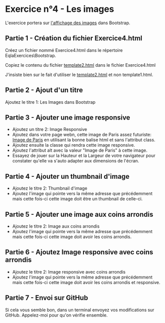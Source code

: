 # Exercice n°4 - Les images
L'exercice portera sur [l'affichage des images](/Theorie/README.md#vii-les-images "Affichage des images") dans Bootstrap.

## Partie 1 - Création du fichier Exercice4.html
Créez un fichier nommé Exercice4.html dans le répertoire EqlaExercices\Bootstrap.  

Copiez le contenu du fichier [template2.html](https://raw.githubusercontent.com/ZamBoyle/Eqla_Bootstrap5/master/Exercices/Templates/template2.html) dans le fichier Exercice4.html

J'insiste bien sur le fait d'utiliser le [template2.html](https://raw.githubusercontent.com/ZamBoyle/Eqla_Bootstrap5/master/Exercices/Templates/template2.html) et non template1.html.

## Partie 2 - Ajout d'un titre
Ajoutez le titre 1: Les Images dans Bootstrap

## Partie 3 - Ajouter une image responsive
- Ajoutez un titre 2: Image Responsive
- Ajoutez dans votre page webn, cette image de Paris assez futuriste: [Image de Paris](https://zamboyle.github.io/assets/img/Paris.png "Image de Paris") en utilisant la bonne balise html et sans l'attribut class.
- Ajoutez ensuite la classe qui rendra cette image responsive.
- Ajoutez l'attribut alt avec la valeur "Image de Paris" à cette image.
- Essayez de jouer sur la Hauteur et la Largeur de votre navigateur pour constater qu'elle va s'auto adapter aux dimensions de l'écran.

## Partie 4 - Ajouter un thumbnail d'image
- Ajoutez le titre 2: Thumbnail d'image
- Ajoutez l'image qui pointe vers la même adresse que précédemment mais cette fois-ci cette image doit être un thumbnail de celle-ci.
 
## Partie 5 - Ajouter une image aux coins arrondis
- Ajoutez le titre 2: Image aux coins arrondis
- Ajoutez l'image qui pointe vers la même adresse que précédemment mais cette fois-ci cette image doit avoir les coins arrondis.

## Partie 6 - Ajoutez Image responsive avec coins arrondis
- Ajoutez le titre 2: Image responsive avec coins arrondis
- Ajoutez l'image qui pointe vers la même adresse que précédemment mais cette fois-ci cette image doit avoir les coins arrondis et responsive.

## Partie 7 - Envoi sur GitHub
Si cela vous semble bon, dans un terminal envoyez vos modifications sur GitHub.
Appelez-moi pour qu'on vérifie ensemble.
